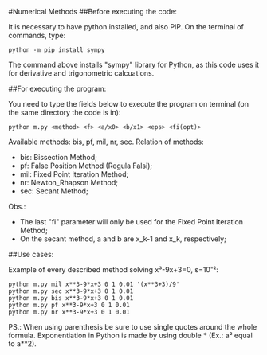 #Numerical Methods
##Before executing the code:

It is necessary to have python installed, and also PIP. On the terminal of commands, type:

```
python -m pip install sympy
```

The command above installs "sympy" library for Python, as this code uses it for derivative and trigonometric calcuations.

##For executing the program:

You need to type the fields below to execute the program on terminal (on the same directory the code is in):
```
python m.py <method> <f> <a/x0> <b/x1> <eps> <fi(opt)>
```

Available methods: bis, pf, mil, nr, sec.
Relation of methods:
- bis: Bissection Method;
- pf: False Position Method (Regula Falsi);
- mil: Fixed Point Iteration Method;
- nr: Newton_Rhapson Method;
- sec: Secant Method;

Obs.:
- The last "fi" parameter will only be used for the Fixed Point Iteration Method;
- On the secant method, a and b are x_k-1 and x_k, respectively;

##Use cases:

Example of every described method solving x³-9x+3=0, ε=10⁻²:
```
python m.py mil x**3-9*x+3 0 1 0.01 '(x**3+3)/9'
python m.py sec x**3-9*x+3 0 1 0.01
python m.py bis x**3-9*x+3 0 1 0.01
python m.py pf x**3-9*x+3 0 1 0.01
python m.py nr x**3-9*x+3 0 1 0.01
```

PS.: When using parenthesis be sure to use single quotes around the whole formula. Exponentiation in Python is made by using double * (Ex.: a² equal to a**2).
